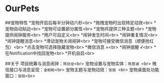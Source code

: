 # OurPets
##宠物特性
*宠物开启后每半分钟动六秒\<br>
*拖拽宠物时出现特定动效\<br>
*宠物自动贴边\<br>
*宠物可设置部分属性\<br>
*宠物共提供三种主题\<br>
*宠物提供闹钟服务\<br>
  *用户可自定义\<br>
    *闹钟发生时间\<br>
    *闹钟重复情况\<br>
    *闹钟提醒消息\<br>
  *滑动宠物关闭闹钟\<br>
*宠物可接受微信消息（顺便抢红包）\<br>
*点击宠物可选择隐藏宠物\<br>
  *微信消息		×\<br>
  *闹钟提醒		√\<br>
  *在Notification中找回宠物\<br>
*开机自启\<br>

##关于
项目统筹与消息闹钟：`陈劲龙`\<br>
宠物设置与宠物实体：`陈意诚 `\<br>
微信接口与消息呈现：`金盼盼`\<br>
宠物主题与宠物动效：`张丽 `\<br>
宠物桌面处功能窗口：`张阳`\<br>

